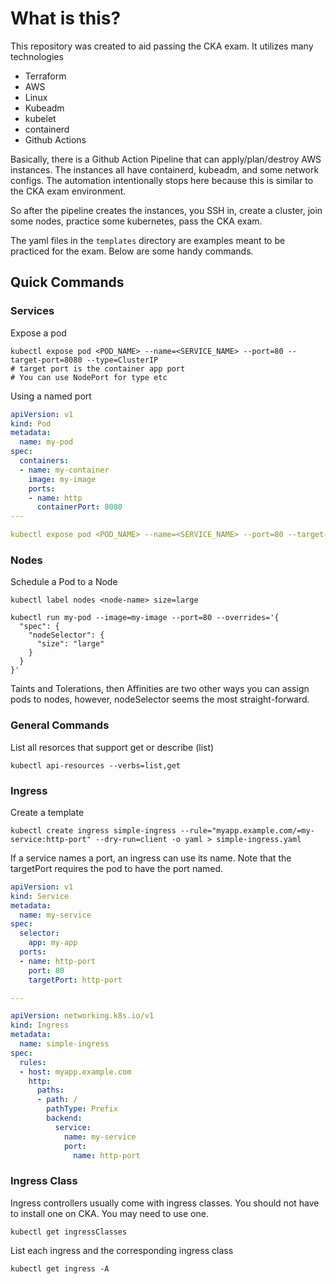 # What is this?
This repository was created to aid passing the CKA exam. It utilizes many technologies
- Terraform
- AWS
- Linux
- Kubeadm
- kubelet
- containerd
- Github Actions


Basically, there is a Github Action Pipeline that can apply/plan/destroy AWS instances. The instances all have containerd, kubeadm, and some network configs. The automation intentionally stops here because this is similar to the CKA exam environment. 

So after the pipeline creates the instances, you SSH in, create a cluster, join some nodes, practice some kubernetes, pass the CKA exam. 

The yaml files in the `templates` directory are examples meant to be practiced for the exam. Below are some handy commands.



## Quick Commands

### Services

Expose a pod
```
kubectl expose pod <POD_NAME> --name=<SERVICE_NAME> --port=80 --target-port=8080 --type=ClusterIP
# target port is the container app port
# You can use NodePort for type etc
```

Using a named port
```yaml
apiVersion: v1
kind: Pod
metadata:
  name: my-pod
spec:
  containers:
  - name: my-container
    image: my-image
    ports:
    - name: http
      containerPort: 8080
---

kubectl expose pod <POD_NAME> --name=<SERVICE_NAME> --port=80 --target-port=http --type=ClusterIP
```

### Nodes

Schedule a Pod to a Node
```
kubectl label nodes <node-name> size=large

kubectl run my-pod --image=my-image --port=80 --overrides='{
  "spec": {
    "nodeSelector": {
      "size": "large"
    }
  }
}'
```

Taints and Tolerations, then Affinities are two other ways you can assign pods to nodes, however, nodeSelector seems the most straight-forward. 


### General Commands

List all resorces that support get or describe (list)
```
kubectl api-resources --verbs=list,get
```

### Ingress

Create a template
```
kubectl create ingress simple-ingress --rule="myapp.example.com/=my-service:http-port" --dry-run=client -o yaml > simple-ingress.yaml
```

If a service names a port, an ingress can use its name. Note that the targetPort requires the pod to have the port named.
```yaml
apiVersion: v1
kind: Service
metadata:
  name: my-service
spec:
  selector:
    app: my-app
  ports:
  - name: http-port
    port: 80
    targetPort: http-port

---

apiVersion: networking.k8s.io/v1
kind: Ingress
metadata:
  name: simple-ingress
spec:
  rules:
  - host: myapp.example.com
    http:
      paths:
      - path: /
        pathType: Prefix
        backend:
          service:
            name: my-service
            port:
              name: http-port

```


### Ingress Class

Ingress controllers usually come with ingress classes. You should not have to install one on CKA. You may need to use one.
```
kubectl get ingressClasses
```

List each ingress and the corresponding ingress class
```
kubectl get ingress -A
```


